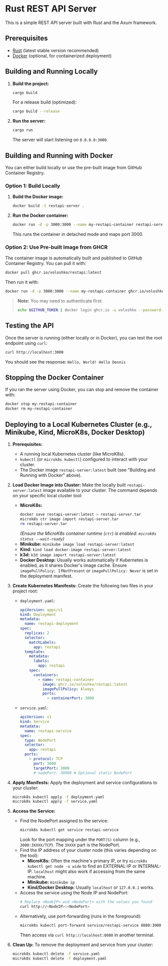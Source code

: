 # Rust REST API Server

This is a simple REST API server built with Rust and the Axum framework.

## Prerequisites

*   [Rust](https://www.rust-lang.org/tools/install) (latest stable version recommended)
*   [Docker](https://docs.docker.com/get-docker/) (optional, for containerized deployment)

## Building and Running Locally

1.  **Build the project:**
    ```bash
    cargo build
    ```
    For a release build (optimized):
    ```bash
    cargo build --release
    ```

2.  **Run the server:**
    ```bash
    cargo run
    ```
    The server will start listening on `0.0.0.0:3000`.

## Building and Running with Docker

You can either build locally or use the pre-built image from GitHub Container Registry.

### Option 1: Build Locally
1.  **Build the Docker image:**
    ```bash
    docker build -t restapi-server .
    ```

2.  **Run the Docker container:**
    ```bash
    docker run -d -p 3000:3000 --name my-restapi-container restapi-server
    ```
    This runs the container in detached mode and maps port 3000.

### Option 2: Use Pre-built Image from GHCR
The container image is automatically built and published to GitHub Container Registry. You can pull it with:

```bash
docker pull ghcr.io/voloshko/restapi:latest
```

Then run it with:
```bash
docker run -d -p 3000:3000 --name my-restapi-container ghcr.io/voloshko/restapi:latest
```

> **Note:** You may need to authenticate first:
> ```bash
> echo $GITHUB_TOKEN | docker login ghcr.io -u voloshko --password-stdin
> ```

## Testing the API

Once the server is running (either locally or in Docker), you can test the root endpoint using `curl`:

```bash
curl http://localhost:3000
```

You should see the response: `Hello, World! Hello Dennis`

## Stopping the Docker Container

If you ran the server using Docker, you can stop and remove the container with:

```bash
docker stop my-restapi-container
docker rm my-restapi-container
```

## Deploying to a Local Kubernetes Cluster (e.g., Minikube, Kind, MicroK8s, Docker Desktop)

1.  **Prerequisites:**
    *   A running local Kubernetes cluster (like MicroK8s).
    *   `kubectl` (or `microk8s kubectl`) configured to interact with your cluster.
    *   The Docker image `restapi-server:latest` built (see "Building and Running with Docker" above).

2.  **Load Docker Image into Cluster:**
    Make the locally built `restapi-server:latest` image available to your cluster. The command depends on your specific local cluster tool:
    *   **MicroK8s:**
        ```bash
        docker save restapi-server:latest > restapi-server.tar
        microk8s ctr image import restapi-server.tar
        rm restapi-server.tar 
        ```
        *(Ensure the MicroK8s container runtime (`ctr`) is enabled: `microk8s status --wait-ready`)*
    *   **Minikube:** `minikube image load restapi-server:latest`
    *   **Kind:** `kind load docker-image restapi-server:latest`
    *   **k3d:** `k3d image import restapi-server:latest`
    *   **Docker Desktop:** Usually works automatically if Kubernetes is enabled, as it shares Docker's image cache. Ensure `imagePullPolicy: IfNotPresent` or `imagePullPolicy: Never` is set in the deployment manifest.

3.  **Create Kubernetes Manifests:**
    Create the following two files in your project root:

    *   `deployment.yaml`:
        ```yaml
        apiVersion: apps/v1
        kind: Deployment
        metadata:
          name: restapi-deployment
        spec:
          replicas: 2
          selector:
            matchLabels:
              app: restapi
          template:
            metadata:
              labels:
                app: restapi
            spec:
              containers:
                - name: restapi-container
                  image: ghcr.io/voloshko/restapi:latest
                  imagePullPolicy: Always
                  ports:
                    - containerPort: 3000
        ```

    *   `service.yaml`:
        ```yaml
        apiVersion: v1
        kind: Service
        metadata:
          name: restapi-service
        spec:
          type: NodePort
          selector:
            app: restapi
          ports:
            - protocol: TCP
              port: 3000
              targetPort: 3000
              # nodePort: 30080 # Optional static NodePort
        ```

4.  **Apply Manifests:**
    Apply the deployment and service configurations to your cluster:
    ```bash
    microk8s kubectl apply -f deployment.yaml
    microk8s kubectl apply -f service.yaml
    ```

5.  **Access the Service:**
    *   Find the NodePort assigned to the service:
        ```bash
        microk8s kubectl get service restapi-service
        ```
        Look for the port mapping under the `PORT(S)` column (e.g., `3000:3XXXX/TCP`). The `3XXXX` part is the NodePort.
    *   Find the IP address of your cluster node (this varies depending on the tool):
        *   **MicroK8s:** Often the machine's primary IP, or try `microk8s kubectl get node -o wide` to find an EXTERNAL-IP or INTERNAL-IP. `localhost` might also work if accessing from the same machine.
        *   **Minikube:** `minikube ip`
        *   **Kind/Docker Desktop:** Usually `localhost` or `127.0.0.1` works.
    *   Access the service using the Node IP and NodePort:
        ```bash
        # Replace <NodeIP> and <NodePort> with the values you found
        curl http://<NodeIP>:<NodePort>
        ```
    *   Alternatively, use port-forwarding (runs in the foreground):
        ```bash
        microk8s kubectl port-forward service/restapi-service 8080:3000
        ```
        Then access via `curl http://localhost:8080` in another terminal.

6.  **Clean Up:**
    To remove the deployment and service from your cluster:
    ```bash
    microk8s kubectl delete -f service.yaml
    microk8s kubectl delete -f deployment.yaml
    ```
